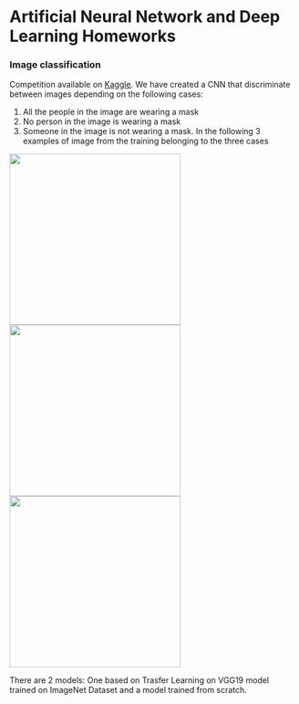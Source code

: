 # Artificial Neural Network and Deep Learning Homeworks

### Image classification

Competition available on [Kaggle](https://www.kaggle.com/c/artificial-neural-networks-and-deep-learning-2020/overview).
We have created a CNN that discriminate between images depending on the following cases:
1) All the people in the image are wearing a mask
2) No person in the image is wearing a mask
3) Someone in the image is not wearing a mask. In the following 3 examples of image from the training belonging to the three cases

<img src="https://www.googleapis.com/download/storage/v1/b/kaggle-user-content/o/inbox%2F3311561%2Fbbb25e67374ea55c2f15f575b2989746%2F11056.jpg?generation=1604834938309207&alt=media"  width="300"/>
<img src="https://www.googleapis.com/download/storage/v1/b/kaggle-user-content/o/inbox%2F3311561%2Fef05c005aa712dae1fd71351f2c5b3f7%2F10405.jpg?generation=1604835094952941&alt=media"  width="300"/>
<img src="https://www.googleapis.com/download/storage/v1/b/kaggle-user-content/o/inbox%2F3311561%2F2a987afcb01c2f48e296c30924ad51a7%2F11172.jpg?generation=1604835052572395&alt=media"  width="300"/>

There are 2 models: One based on Trasfer Learning on VGG19 model trained on ImageNet Dataset and a model trained from scratch.
